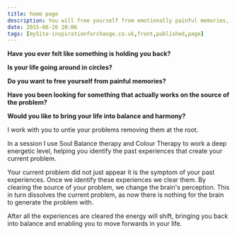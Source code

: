 ```yaml
---
title: home page 
description: You will free yourself from emotionally painful memories, switch off reoccurring unwanted thoughts and release yourselve from fear.
date: 2015-06-26 20:06
tags: [mySite-inspirationforchange.co.uk,front,published,page]
---
```

**Have you ever felt like something is holding you back?**

**Is your life going around in circles?**

**Do you want to free yourself from painful memories?**

**Have you been looking for something that actually works on the source of the problem?**

**Would you like to bring your life into balance and harmony?**

I work with you to untie your problems removing them at the root.

In a session I use Soul Balance therapy and Colour Therapy to work a deep energetic level, helping you identify the past experiences that create your current problem.

Your current problem did not just appear it is the symptom of your past experiences. Once we identify these experiences we clear them. By clearing the source of your problem, we change the brain's perception. This in turn dissolves the current problem, as now there is nothing for the brain to generate the problem with.

After all the experiences are cleared the energy will shift, bringing you back into balance and enabling you to move forwards in your life.
<!--more-->
